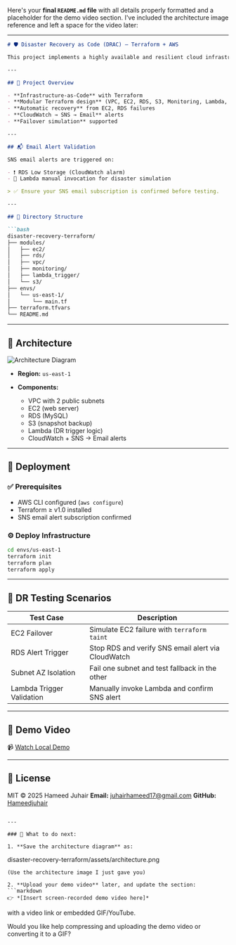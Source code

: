 Here's your **final `README.md` file** with all details properly formatted and a placeholder for the demo video section. I've included the architecture image reference and left a space for the video later:

---

````markdown
# 🛡️ Disaster Recovery as Code (DRAC) – Terraform + AWS

This project implements a highly available and resilient cloud infrastructure using **Terraform** on **AWS**, with integrated **disaster recovery mechanisms**.

---

## 📌 Project Overview

- **Infrastructure-as-Code** with Terraform  
- **Modular Terraform design** (VPC, EC2, RDS, S3, Monitoring, Lambda, SNS)  
- **Automatic recovery** from EC2, RDS failures  
- **CloudWatch → SNS → Email** alerts  
- **Failover simulation** supported

---

## 📬 Email Alert Validation

SNS email alerts are triggered on:

- ❗ RDS Low Storage (CloudWatch alarm)
- 🧪 Lambda manual invocation for disaster simulation

> ✅ Ensure your SNS email subscription is confirmed before testing.

---

## 📁 Directory Structure

```bash
disaster-recovery-terraform/
├── modules/
│   ├── ec2/
│   ├── rds/
│   ├── vpc/
│   ├── monitoring/
│   ├── lambda_trigger/
│   └── s3/
├── envs/
│   └── us-east-1/
│       └── main.tf
├── terraform.tfvars
└── README.md
````

---

## 📐 Architecture

![Architecture Diagram](../assets/architecture.png)

* **Region:** `us-east-1`
* **Components:**

  * VPC with 2 public subnets
  * EC2 (web server)
  * RDS (MySQL)
  * S3 (snapshot backup)
  * Lambda (DR trigger logic)
  * CloudWatch + SNS → Email alerts

---

## 🚀 Deployment

### ✅ Prerequisites

* AWS CLI configured (`aws configure`)
* Terraform ≥ v1.0 installed
* SNS email alert subscription confirmed

### ⚙️ Deploy Infrastructure

```bash
cd envs/us-east-1
terraform init
terraform plan
terraform apply
```

---

## 🧪 DR Testing Scenarios

| Test Case                 | Description                                        |
| ------------------------- | -------------------------------------------------- |
| EC2 Failover              | Simulate EC2 failure with `terraform taint`        |
| RDS Alert Trigger         | Stop RDS and verify SNS email alert via CloudWatch |
| Subnet AZ Isolation       | Fail one subnet and test fallback in the other     |
| Lambda Trigger Validation | Manually invoke Lambda and confirm SNS alert       |

---

## 🎥 Demo Video

📹 [Watch Local Demo]([./assets/drac-demo.mkv](https://drive.google.com/file/d/167EFIBHzyB6cNo808zWcnw0j5zc9L39X/view?usp=sharing))


---

## 🧾 License

MIT © 2025 Hameed Juhair
**Email:** [juhairhameed17@gmail.com](mailto:juhairhameed17@gmail.com)
**GitHub:** [Hameedjuhair](https://github.com/Hameedjuhair)

```

---

### 🔧 What to do next:

1. **Save the architecture diagram** as:
```

disaster-recovery-terraform/assets/architecture.png

````
(Use the architecture image I just gave you)

2. **Upload your demo video** later, and update the section:
```markdown
👉 *[Insert screen-recorded demo video here]*
````

with a video link or embedded GIF/YouTube.

Would you like help compressing and uploading the demo video or converting it to a GIF?
